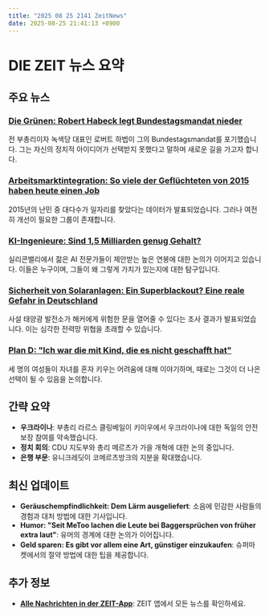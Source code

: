 ```yaml
---
title: "2025 08 25 2141 ZeitNews"
date: 2025-08-25 21:41:13 +0900
---
```


# DIE ZEIT 뉴스 요약 

## 주요 뉴스 

### [Die Grünen: Robert Habeck legt Bundestagsmandat nieder](https://www.zeit.de/politik/deutschland/2025-08/robert-habeck-legt-bundestagsmandat-nieder)
전 부총리이자 녹색당 대표인 로버트 하벱이 그의 Bundestagsmandat를 포기했습니다. 그는 자신의 정치적 아이디어가 선택받지 못했다고 말하며 새로운 길을 가고자 합니다. 

### [Arbeitsmarktintegration: So viele der Geflüchteten von 2015 haben heute einen Job](https://www.zeit.de/wirtschaft/2025-08/arbeitsmarkt-integration-gefluechtete-2015-iab-daten)
2015년의 난민 중 대다수가 일자리를 찾았다는 데이터가 발표되었습니다. 그러나 여전히 개선이 필요한 그룹이 존재합니다. 

### [KI-Ingenieure: Sind 1,5 Milliarden genug Gehalt?](https://www.zeit.de/2025/36/ki-ingenieure-silicon-valley-gehalt-big-tech)
실리콘밸리에서 젊은 AI 전문가들이 제안받는 높은 연봉에 대한 논의가 이어지고 있습니다. 이들은 누구이며, 그들이 왜 그렇게 가치가 있는지에 대한 탐구입니다. 

### [Sicherheit von Solaranlagen: Ein Superblackout? Eine reale Gefahr in Deutschland](https://www.zeit.de/digital/2025-08/sicherheit-solaranlagen-wechselrichter-angriff-hacker)
사설 태양광 발전소가 해커에게 위험한 문을 열어줄 수 있다는 조사 결과가 발표되었습니다. 이는 심각한 전력망 위협을 초래할 수 있습니다. 

### [Plan D: "Ich war die mit Kind, die es nicht geschafft hat"](https://www.zeit.de/familie/2025-07/alleinerziehende-muetter-kinder-generationen-plan-d)
세 명의 여성들이 자녀를 혼자 키우는 어려움에 대해 이야기하며, 때로는 그것이 더 나은 선택이 될 수 있음을 논의합니다. 

## 간략 요약 
- **우크라이나**: 부총리 라르스 클링베일이 키이우에서 우크라이나에 대한 독일의 안전 보장 참여를 약속했습니다. 
- **정치 회의**: CDU 지도부와 총리 메르츠가 가을 개혁에 대한 논의 중입니다. 
- **은행 부문**: 유니크레딧이 코메르츠방크의 지분을 확대했습니다. 

## 최신 업데이트 
- **Geräuschempfindlichkeit: Dem Lärm ausgeliefert**: 소음에 민감한 사람들의 경험과 대처 방법에 대한 기사입니다. 
- **Humor: "Seit MeToo lachen die Leute bei Baggersprüchen von früher extra laut"**: 유머의 경계에 대한 논의가 이어집니다. 
- **Geld sparen: Es gibt vor allem eine Art, günstiger einzukaufen**: 슈퍼마켓에서의 절약 방법에 대한 팁을 제공합니다. 

## 추가 정보 
- **[Alle Nachrichten in der ZEIT-App](https://www.zeit.de/administratives/zeit-online-app-ios-android)**: ZEIT 앱에서 모든 뉴스를 확인하세요.